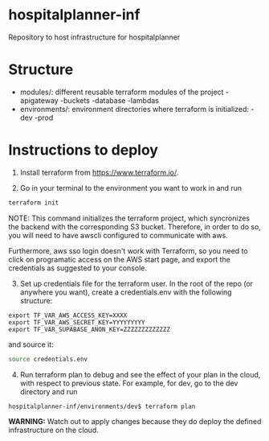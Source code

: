 # hospitalplanner-inf
Repository to host infrastructure for hospitalplanner

# Structure

- modules/: different reusable terraform modules of the project
    -apigateway
    -buckets
    -database
    -lambdas
- environments/: environment directories where terraform is initialized:
    -dev
    -prod

# Instructions to deploy

1. Install terraform from https://www.terraform.io/.

2. Go in your terminal to the environment you want to work in and run

```bash
terraform init
```
NOTE: This command initializes the terraform project, which syncronizes the backend with the corresponding S3 bucket. Therefore, in order to do so, you will need to have awscli configured to communicate with aws.

Furthermore, aws sso login doesn't work with Terraform, so you need to click on programatic access on the AWS start page, and export the credentials as suggested to your console.


3. Set up credentials file for the terraform user. In the root of the repo (or anywhere you want), create a credentials.env with the following structure:

```
export TF_VAR_AWS_ACCESS_KEY=XXXX
export TF_VAR_AWS_SECRET_KEY=YYYYYYYYY
export TF_VAR_SUPABASE_ANON_KEY=ZZZZZZZZZZZZZ
```

and source it:

```bash
source credentials.env
```

4. Run terraform plan to debug and see the effect of your plan in the cloud, with respect to previous state. For example, for dev, go to the dev directory and run

```bash
hospitalplanner-inf/environments/dev$ terraform plan
```

**WARNING:** Watch out to apply changes because they do deploy the defined infrastructure on the cloud.